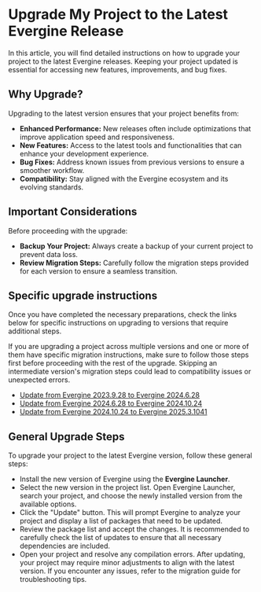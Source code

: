 # Upgrade My Project to the Latest Evergine Release

In this article, you will find detailed instructions on how to upgrade your project to the latest Evergine releases. Keeping your project updated is essential for accessing new features, improvements, and bug fixes. 

## Why Upgrade?

Upgrading to the latest version ensures that your project benefits from:
- **Enhanced Performance:** New releases often include optimizations that improve application speed and responsiveness.
- **New Features:** Access to the latest tools and functionalities that can enhance your development experience.
- **Bug Fixes:** Address known issues from previous versions to ensure a smoother workflow.
- **Compatibility:** Stay aligned with the Evergine ecosystem and its evolving standards.

## Important Considerations

Before proceeding with the upgrade:
- **Backup Your Project:** Always create a backup of your current project to prevent data loss.
- **Review Migration Steps:** Carefully follow the migration steps provided for each version to ensure a seamless transition.

## Specific upgrade instructions

Once you have completed the necessary preparations, check the links below for specific instructions on upgrading to versions that require additional steps.

If you are upgrading a project across multiple versions and one or more of them have specific migration instructions, make sure to follow those steps first before proceeding with the rest of the upgrade. Skipping an intermediate version's migration steps could lead to compatibility issues or unexpected errors.

* [Update from Evergine 2023.9.28 to Evergine 2024.6.28](upgrade_project_2024.6.28.md)
* [Update from Evergine 2024.6.28 to Evergine 2024.10.24](upgrade_project_2024.10.24.md)
* [Update from Evergine 2024.10.24 to Evergine 2025.3.1041](upgrade_project_2025.3.1041.md)

## General Upgrade Steps

To upgrade your project to the latest Evergine version, follow these general steps:

- Install the new version of Evergine using the **Evergine Launcher**.
- Select the new version in the project list. Open Evergine Launcher, search your project, and choose the newly installed version from the available options.
- Click the "Update" button. This will prompt Evergine to analyze your project and display a list of packages that need to be updated.
- Review the package list and accept the changes. It is recommended to carefully check the list of updates to ensure that all necessary dependencies are included.
- Open your project and resolve any compilation errors. After updating, your project may require minor adjustments to align with the latest version. If you encounter any issues, refer to the migration guide for troubleshooting tips.